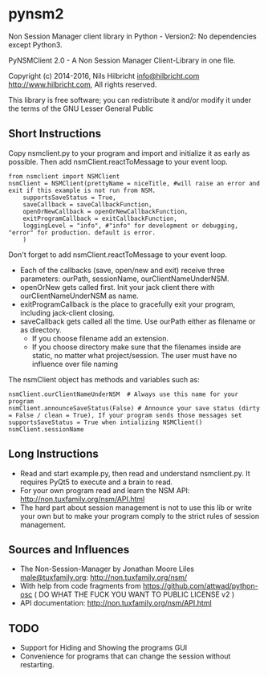 # pynsm2
Non Session Manager client library in Python - Version2: No dependencies except Python3.

PyNSMClient 2.0 -  A Non Session Manager Client-Library in one file.

Copyright (c) 2014-2016, Nils Hilbricht <info@hilbricht.com> http://www.hilbricht.com, All rights reserved.

This library is free software; you can redistribute it and/or modify it under the terms of the GNU Lesser General Public

## Short Instructions
Copy nsmclient.py to your program and import and initialize it as early as possible.
Then add nsmClient.reactToMessage to your event loop.

    from nsmclient import NSMClient
    nsmClient = NSMClient(prettyName = niceTitle, #will raise an error and exit if this example is not run from NSM.
        supportsSaveStatus = True,
        saveCallback = saveCallbackFunction,
        openOrNewCallback = openOrNewCallbackFunction,
        exitProgramCallback = exitCallbackFunction,
        loggingLevel = "info", #"info" for development or debugging, "error" for production. default is error.
        )


Don't forget to add nsmClient.reactToMessage to your event loop.

* Each of the callbacks (save, open/new and exit) receive three parameters: ourPath, sessionName, ourClientNameUnderNSM.
* openOrNew gets called first. Init your jack client there with ourClientNameUnderNSM as name.
* exitProgramCallback is the place to gracefully exit your program, including jack-client closing.
* saveCallback gets called all the time. Use ourPath either as filename or as directory.
    * If you choose filename add an extension.
    * If you choose directory make sure that the filenames inside are static, no matter what project/session. The user must have no influence over file naming

The nsmClient object has methods and variables such as:

    nsmClient.ourClientNameUnderNSM  # Always use this name for your program
    nsmClient.announceSaveStatus(False) # Announce your save status (dirty = False / clean = True), If your program sends those messages set supportsSaveStatus = True when intializing NSMClient()
    nsmClient.sessionName

## Long Instructions
* Read and start example.py, then read and understand nsmclient.py. It requires PyQt5 to execute and a brain to read.
* For your own program read and learn the NSM API: http://non.tuxfamily.org/nsm/API.html
* The hard part about session management is not to use this lib or write your own but to make your program comply to the strict rules of session management.

## Sources and Influences
* The Non-Session-Manager by Jonathan Moore Liles <male@tuxfamily.org>: http://non.tuxfamily.org/nsm/
* With help from code fragments from https://github.com/attwad/python-osc ( DO WHAT THE FUCK YOU WANT TO PUBLIC LICENSE v2 )
* API documentation: http://non.tuxfamily.org/nsm/API.html

## TODO
* Support for Hiding and Showing the programs GUI
* Convenience for programs that can change the session without restarting.
